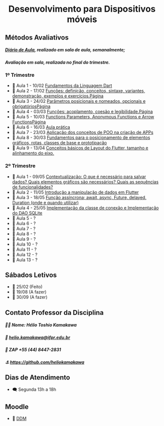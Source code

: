 <h1 align="center">Desenvolvimento para Dispositivos móveis</h1>

## Métodos Avaliativos 
##### [Diário de Aula](https://docs.google.com/spreadsheets/d/15S13zfmqAGGMFBtSC4jBQjm9qa6l00PePm_KsR_7hdc/edit#gid=0), realizado em sala de aula, semanalmente;
##### Avaliação em sala, realizada no final do trimestre.
### 1º Trimestre
* 📆 Aula 1 - 10/02 [Fundamentos da Linguagem Dart](https://github.com/ViniciusFerrariTR/DesenvolvimentoDM/tree/main/Primeiro%20Trimestre/atividades_dart) 
* 📆 Aula 2 - 17/02 [Funções: definição, conceitos, sintaxe, variantes, demonstração, exemplos e exercícios.Página](https://github.com/ViniciusFerrariTR/DesenvolvimentoDM/blob/main/Primeiro%20Trimestre/atividades_dart/bin/FundamentosBasicos.dart) 
* 📆 Aula 3 - 24/02 [Parâmetros posicionais e nomeados, opcionais e obrigatóriosPágina](https://github.com/ViniciusFerrariTR/DesenvolvimentoDM/blob/main/Primeiro%20Trimestre/atividades_dart/bin/sintaxeFuncoes.dart) 
* 📆 Aula 4 - 03/03 [Funções: acoplamento, coesão e legibilidade.Página](https://github.com/ViniciusFerrariTR/DesenvolvimentoDM/blob/main/Primeiro%20Trimestre/atividades_dart/lib/Atividade_Aula_16-03-2023/pratica02.dart) 
* 📆 Aula 5 - 10/03 [Functions Parameters, Anonymous Functions e Arrow FunctionsPágina](https://github.com/ViniciusFerrariTR/DesenvolvimentoDM/blob/main/Primeiro%20Trimestre/atividades_dart/lib/Atividade_Aula_16-03-2023/pratica02.dart) 
* 📆 Aula 6 - 16/03 [Aula prática](https://github.com/ViniciusFerrariTR/DesenvolvimentoDM/tree/main/Primeiro%20Trimestre/atividades_dart) 
* 📆 Aula 7 - 23/03 [Aplicação dos conceitos de POO na criação de APPs](https://github.com/ViniciusFerrariTR/DesenvolvimentoDM/tree/main/Primeiro%20Trimestre/atividades_flutter/projeto_um) 
* 📆 Aula 8 - 30/03 [Fundamentos para o posicionamento de elementos gráficos, rotas, classes de base e prototipação](https://github.com/ViniciusFerrariTR/DesenvolvimentoDM/tree/main/Primeiro%20Trimestre/atividades_flutter/projeto_dois) 
* 📆 Aula 9 - 13/04 [Conceitos básicos de Layout do Flutter, tamanho e alinhamento do eixo.]() 

### 2º Trimestre
* 📆 Aula 1 - 09/05 [Contextualização: O que é necessário para salvar dados? Quais elementos gráficos são necessários? Quais as sequências de funcionalidades?](https://github.com/ViniciusFerrariTR/DesenvolvimentoDM/tree/main/Segundo%20Trimestre/desenvolvimentoAulas/aula_0905)
* 📆 Aula 2 - 11/05 [Introdução a manipulação de dados em Flutter](https://github.com/ViniciusFerrariTR/DesenvolvimentoDM/tree/main/Segundo%20Trimestre/desenvolvimentoAulas/aula_1105)
* 📆 Aula 3 - 18/05 [Função assíncrona; await, async, Future, delayed, Duration (onde e quando utilizar)](https://github.com/ViniciusFerrariTR/DesenvolvimentoDM/tree/main/Segundo%20Trimestre/desenvolvimentoAulas/aula_1805)
* 📆 Aula 4 - 25/05 [Implementação da classe de conexão e Implementação do DAO SQLite](https://github.com/ViniciusFerrariTR/DesenvolvimentoDM/tree/main/Segundo%20Trimestre/desenvolvimentoAulas/aula_2505)
* 📆 Aula 5 - ?
* 📆 Aula 6 - ?
* 📆 Aula 7 - ?
* 📆 Aula 8 - ?
* 📆 Aula 9 - ?
* 📆 Aula 10 - ?
* 📆 Aula 11 - ?
* 📆 Aula 12 - ?
* 📆 Aula 13 - ?


## Sábados Letivos
* 📆 25/02  (Feito)
* 📆 19/08  (A fazer)
* 📆 30/09  (A fazer)

## Contato Professor da Disciplina 
##### 👨‍🏫 Nome: Hélio Toshio Kamakawa
##### 📧 helio.kamakawa@ifpr.edu.br
##### 📱 ZAP +55 (44) 8447-2831
##### ⚓ https://github.com/heliokamakawa

## Dias de Atendimento
* 🗨️ Segunda 13h a 18h

## Moodle
* 📖 [DDM](https://ava.ifpr.edu.br/course/view.php?id=10024)

